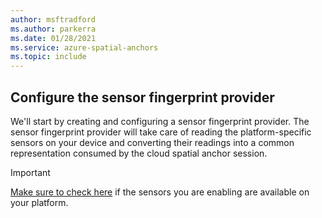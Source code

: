 ```yaml
---
author: msftradford
ms.author: parkerra
ms.date: 01/28/2021
ms.service: azure-spatial-anchors
ms.topic: include
---
```


## Configure the sensor fingerprint provider

We'll start by creating and configuring a sensor fingerprint provider. The sensor fingerprint provider will take care of reading the platform-specific sensors on your device and converting their readings into a common representation consumed by the cloud spatial anchor session.

> [!IMPORTANT]
> [Make sure to check here](../articles/spatial-anchors/concepts/coarse-reloc.md#platform-availability) if the sensors you are enabling are available on your platform.